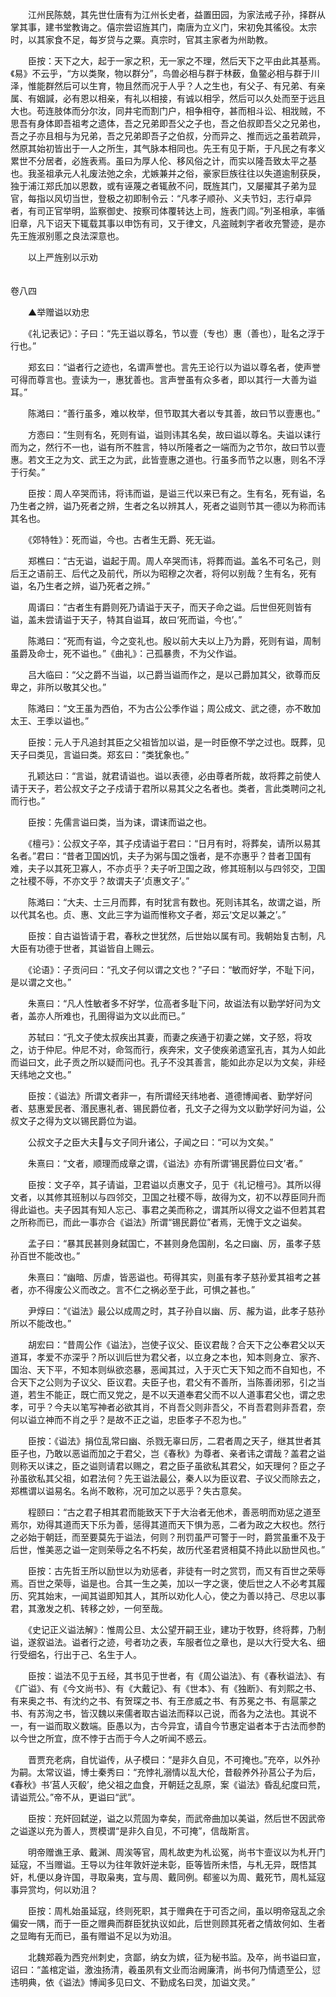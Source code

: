 <!-- { "loadSidebar": true } -->
　　江州民陈兢，其先世仕唐有为江州长史者，益置田园，为家法戒子孙，择群从掌其事，建书堂教诲之。僖宗尝诏旌其门，南唐为立义门，宋初免其徭役。太宗时，以其家食不足，每岁贷与之粟。真宗时，官其主家者为州助教。

　　臣按：天下之大，起于一家之积，无一家之不理，然后天下之平由此其基焉。《易》不云乎，“方以类聚，物以群分”，鸟兽必相与群于林薮，鱼鳖必相与群于川泽，惟能群然后可以生育，物且然而况于人乎？人之生也，有父子、有兄弟、有亲属、有姻諴，必有恩以相亲，有礼以相接，有诚以相孚，然后可以久处而至于远且大也。苟连肢体而分尔汝，同井宅而割门户，相争相夺，甚而相斗讼、相戕贼，不思吾有身体即吾祖考之遗体，吾之兄弟即吾父之子也，吾之伯叔即吾父之兄弟也，吾之子亦且相与为兄弟，吾之兄弟即吾子之伯叔，分而异之、推而远之虽若疏异，然原其始初皆出于一人之所生，其气脉本相同也。先王有见于斯，于凡民之有孝义累世不分居者，必旌表焉。虽曰为厚人伦、移风俗之计，而实以隆吾致太平之基也。我圣祖承元人礼废法弛之余，尤嫉兼并之俗，豪家巨族往往以失道逾制获戾，独于浦江郑氏加以恩数，或有诬蔑之者辄赦不问，既旌其门，又屡擢其子弟为显官，每指以风切当世，登极之初即制令云：“凡孝子顺孙、义夫节妇，志行卓异者，有司正官举明，监察御史、按察司体覆转达上司，旌表门闾。”列圣相承，率循旧章，凡下诏天下辄载其事以申饬有司，又于律文，凡盗贼刺字者收充警迹，是亦先王旌淑别慝之良法深意也。

　　以上严旌别以示劝  
　 
 
 

卷八四

　　▲举赠谥以劝忠

　　《礼记表记》：子曰：“先王谥以尊名，节以壹（专也）惠（善也），耻名之浮于行也。”

　　郑玄曰：“谥者行之迹也，名谓声誉也。言先王论行以为谥以尊名者，使声誉可得而尊言也。壹读为一，惠犹善也。言声誉虽有众多者，即以其行一大善为谥耳。”

　　陈澔曰：“善行虽多，难以枚举，但节取其大者以专其善，故曰节以壹惠也。”

　　方悫曰：“生则有名，死则有谥，谥则讳其名矣，故曰谥以尊名。夫谥以诔行而为之，然行不一也，谥有所不胜言，特以所隆者之一端而为之节尔，故曰节以壹惠。若文王之为文、武王之为武，此皆壹惠之道也。行虽多而节之以惠，则名不浮于行矣。”

　　臣按：周人卒哭而讳，将讳而谥，是谥三代以来已有之。生有名，死有谥，名乃生者之辨，谥乃死者之辨，生者之名以辨其人，死者之谥则节其一德以为称而讳其名也。

　　《郊特牲》：死而谥，今也。古者生无爵、死无谥。

　　郑樵曰：“古无谥，谥起于周。周人卒哭而讳，将葬而谥。盖名不可名己，则后王之语前王、后代之及前代，所以为昭穆之次者，将何以别哉？生有名，死有谥，名乃生者之辨，谥乃死者之辨。”

　　周谞曰：“古者生有爵则死乃请谥于天子，而天子命之谥。后世但死则皆有谥，盖未尝请谥于天子，特其自谥耳，故曰‘死而谥，今也’。”

　　陈澔曰：“死而有谥，今之变礼也。殷以前大夫以上乃为爵，死则有谥，周制虽爵及命士，死不谥也。”《曲礼》：己孤暴贵，不为父作谥。

　　吕大临曰：“父之爵不当谥，以己爵当谥而作之，是以己爵加其父，欲尊而反卑之，非所以敬其父也。”

　　陈澔曰：“文王虽为西伯，不为古公公季作谥；周公成文、武之德，亦不敢加太王、王季以谥也。”

　　臣按：元人于凡追封其臣之父祖皆加以谥，是一时臣僚不学之过也。既葬，见天子曰类见，言谥曰类。郑玄曰：“类犹象也。”

　　孔颖达曰：“言谥，就君请谥也。谥以表德，必由尊者所裁，故将葬之前使人请于天子，若公叔文子之子戍请于君所以易其父之名者也。类者，言此类聘问之礼而行也。”

　　臣按：先儒言谥曰类，当为诔，谓诔而谥之也。

　　《檀弓》：公叔文子卒，其子戍请谥于君曰：“日月有时，将葬矣，请所以易其名者。”君曰：“昔者卫国凶饥，夫子为粥与国之饿者，是不亦惠乎？昔者卫国有难，夫子以其死卫寡人，不亦贞乎？夫子听卫国之政，修其班制以与四邻交，卫国之社稷不辱，不亦文乎？故谓夫子‘贞惠文子’。”

　　陈澔曰：“大夫、士三月而葬，有时犹言有数也。死则讳其名，故谓之谥，所以代其名也。贞、惠、文此三字为谥而惟称文子者，郑云‘文足以兼之’。”

　　臣按：自古谥皆请于君，春秋之世犹然，后世始以属有司。我朝始复古制，凡大臣有功德于世者，其谥皆自上赐云。

　　《论语》：子贡问曰：“孔文子何以谓之文也？”子曰：“敏而好学，不耻下问，是以谓之文也。”

　　朱熹曰：“凡人性敏者多不好学，位高者多耻下问，故谥法有以勤学好问为文者，盖亦人所难也，孔圉得谥为文以此而已。”

　　苏轼曰：“孔文子使太叔疾出其妻，而妻之疾通于初妻之娣，文子怒，将攻之，访于仲尼。仲尼不对，命驾而行，疾奔宋，文子使疾弟遗室孔吉，其为人如此而谥曰文，此子贡之所以疑而问也。孔子不没其善言，能如此亦足以为文矣，非经天纬地之文也。”

　　臣按：《谥法》所谓文者非一，有所谓经天纬地者、道德博闻者、勤学好问者、慈惠爱民者、湣民惠礼者、锡民爵位者，孔文子之得为文以勤学好问为谥，公叔文子之得为文以锡民爵位为谥。

　　公叔文子之臣大夫与文子同升诸公，子闻之曰：“可以为文矣。”

　　朱熹曰：“文者，顺理而成章之谓，《谥法》亦有所谓‘锡民爵位曰文’者。”

　　臣按：文子卒，其子请谥，卫君谥以贞惠文子，见于《礼记檀弓》。其所以得文者，以其修其班制以与四邻交，卫国之社稷不辱，故得为文，初不以荐臣同升而得此谥也。夫子因其有知人忘己、事君之美而称之，谓其所以得文之谥不但若其君之所称而已，而此一事亦合《谥法》所谓“锡民爵位”者焉，无愧于文之谥矣。

　　孟子曰：“暴其民甚则身弑国亡，不甚则身危国削，名之曰幽、厉，虽孝子慈孙百世不能改也。”

　　朱熹曰：“幽暗、厉虐，皆恶谥也。苟得其实，则虽有孝子慈孙爱其祖考之甚者，亦不得废公义而改之。言不仁之祸必至于此，可惧之甚也。”

　　尹焞曰：“《谥法》最公以成周之时，其子孙自以幽、厉、赧为谥，此孝子慈孙所以不能改也。”

　　胡宏曰：“昔周公作《谥法》，岂使子议父、臣议君哉？合天下之公奉君父以天道耳，孝爱不亦深乎？所以训后世为君父者，以立身之本也，知本则身立、家齐、国治、天下平，不知本则纵欲恣暴，恶闻其过，入于灭亡天下知之而不自知也，不合天下之公则为子议父、臣议君。夫臣子也，君父有不善所，当陈善闭邪，引之当道，若生不能正，既亡而又党之，是不以天道奉君父而不以人道事君父也，谓之忠孝，可乎？今夫以笔写神者必欲其肖，不肖吾父则非吾父，不肖吾君则非吾君，奈何以谥立神而不肖之乎？是故不正之谥，忠臣孝子不忍为也。”

　　臣按：《谥法》捐位乱常曰幽、杀戮无辜曰厉，二君者周之天子，继其世者其臣子也，乃敢以恶谥而加之于君父，岂《春秋》为尊者、亲者讳之谓哉？盖君之谥则称天以诔之，臣之谥则请君以赐之，君之臣子虽欲私其君父，如天理何？臣之子孙虽欲私其父祖，如君法何？先王谥法最公，秦人以为臣议君、子议父而除去之，郑樵谓以谥易名。名尚不敢称，况可加之以恶乎？失古意矣。

　　程颐曰：“古之君子相其君而能致天下于大治者无他术，善恶明而劝惩之道至焉尔，劝得其道而天下乐为善，惩得其道而天下惧为恶，二者为政之大权也。然行之必始于朝廷，而至要莫先于谥法，何则？刑罚虽严可警于一时，爵赏虽重不及于后世，惟美恶之谥一定则荣辱之名不朽矣，故历代圣君贤相莫不持此以励世风也。”

　　臣按：古先哲王所以励世以为劝惩者，非徒有一时之赏罚，而又有百世之荣辱焉。百世之荣辱，谥是也。合其一生之美，加以一字之褒，使后世之人不必考其履历、究其始末，一闻其谥即知其人，其所以劝化人心，使之为善以持己、尽忠以事君，其激发之机、转移之妙，一何至哉。

　　《史记正义谥法解》：惟周公旦、太公望开嗣王业，建功于牧野，终将葬，乃制谥，遂叙谥法。谥者行之迹，号者功之表，车服者位之章也，是以大行受大名、细行受细名，行出于己、名生于人。

　　臣按：谥法不见于五经，其书见于世者，有《周公谥法》、有《春秋谥法》、有《广谥》、有《今文尚书》、有《大戴记》、有《世本》、有《独断》、有刘熙之书、有来奥之书、有沈约之书、有贺琛之书、有王彦威之书、有苏冕之书、有扈蒙之书、有苏洵之书，皆汉魏以来儒者取古谥法而释以己说，而各为之法也。其说不一，有一谥而取义数端。臣愚以为，古今异宜，请自今节惠定谥者本于古法而参酌以今世之所宜，庶不悖于古而于今人之听闻不惑云。

　　晋贾充老病，自忧谥传，从子模曰：“是非久自见，不可掩也。”充卒，以外孙为嗣。太常议谥，博士秦秀曰：“充悖礼溺情以乱大伦，昔殽养外孙莒公子为后，《春秋》书‘莒人灭殽’，绝父祖之血食，开朝廷之乱原，案《谥法》昏乱纪度曰荒，请谥荒公。”帝不从，更谥曰“武”。

　　臣按：充奸回弑逆，谥之以荒固为幸矣，而武帝曲加以美谥，然后世不因武帝之谥遂以充为善人，贾模谓“是非久自见，不可掩”，信哉斯言。

　　明帝赠谯王承、戴渊、周涘等官，周札故吏为札讼冤，尚书卞壸议以为札开门延寇，不当赠谥。王导以为往年敦奸逆未彰，臣等皆所未悟，与札无异，既悟其奸，札便以身许国，寻取枭夷，宜与周、戴同例。郗鉴以为周、戴死节，周札延寇事异赏均，何以劝沮？

　　臣按：周札始虽延寇，终则死职，其于赠典在于可否之间，虽以明帝寇乱之余偏安一隅，而于一臣之赠典而群臣犹执议如此，后世则顾其死者之情故何如、生者之显晦有无而已，虽有赠谥不足以为劝沮。

　　北魏郑羲为西兖州刺史，贪鄙，纳女为嫔，征为秘书监。及卒，尚书谥曰宣，诏曰：“盖棺定谥，激浊扬清，羲虽夙有文业而治阙廉清，尚书何乃情遗至公，愆违明典，依《谥法》博闻多见曰文、不勤成名曰灵，加谥文灵。”

